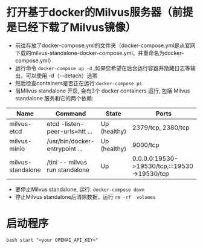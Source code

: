 # 打开基于docker的Milvus服务器（前提是已经下载了Milvus镜像）
- 前往存放了docker-compose.yml的文件夹（docker-compose.yml是从官网下载的milvus-standalone-docker-compose.yml，并重命名为docker-compose.yml）
- 运行命令 `docker-compose up -d` ,如果您希望在后台运行容器并隐藏日志等输出，可以使用 -d（--detach）选项
- 然后检查containers是否正在运行:`docker-compose ps`
- 当Milvus standalone 开启, 会有3个 docker containers 运行, 包括 Milvus standalone 服务和它的两个依赖:

|  Name   | Command  | State|Ports |
|  ----  | ----  | ---- | ---- |
| milvus-etcd  | etcd -listen-peer-urls=htt ... | Up (healthy) | 2379/tcp, 2380/tcp |
| milvus-minio | /usr/bin/docker-entrypoint ... | Up (healthy) | 9000/tcp |
| milvus-standalone | /tini -- milvus run standalone | Up | 0.0.0.0:19530->19530/tcp,:::19530->19530/tcp |
- 要停止Milvus standalone, 运行: `docker-compose down`
- 停止Milvus standalone后清除数据，运行 `rm -rf  volumes`
  
# 启动程序
`bash start "<your OPENAI_API_KEY>"`